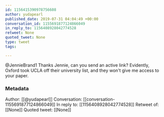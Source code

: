 ```yaml
---
id: 1156415390978756608
author: yudapearl
published_date: 2019-07-31 04:04:49 +00:00
conversation_id: 1155691877124866049
in_reply_to: 1156408928042774528
retweet: None
quoted_tweet: None
type: tweet
tags:

---
```


@JennieBrand1 Thanks Jennie, can you send an active link? Evidently, Oxford took UCLA off their university list, and they won't give me access to your paper.

### Metadata

Author: [[@yudapearl]]
Conversation: [[conversation-1155691877124866049]]
In reply to: [[1156408928042774528]]
Retweet of: [[None]]
Quoted tweet: [[None]]
